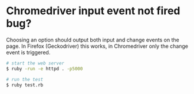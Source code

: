 # Chromedriver input event not fired bug?

Choosing an option should output both input and change events on the page. In
Firefox (Geckodriver) this works, in Chromedriver only the change event is
triggered.

```bash
# start the web server
$ ruby -run -e httpd . -p5000

# run the test
$ ruby test.rb
```
